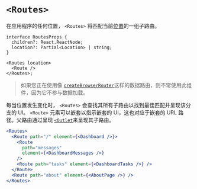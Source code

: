 # `<Routes>`

在应用程序的任何位置， `<Routes>` 将匹配当前[位置](https://reactrouter.com/en/main/hook/location)的一组子路由。

```tsx
interface RoutesProps {
  children?: React.ReactNode;
  location?: Partial<Location> | string;
}

<Routes location>
  <Route />
</Routes>;
```

> 如果您正在使用像 [`createBrowserRouter`](https://reactrouter.com/en/main/routers/create-browser-router)这样的数据路由，则不常使用此组件，因为它不参与数据加载。

每当位置发生变化时， `<Routes>` 会查找其所有子路由以找到最佳匹配并呈现该分支的 UI。 `<Route>` 元素可以嵌套以指示嵌套的 UI，这也对应于嵌套的 URL 路径。父路由通过呈现 [`<Outlet`](https://reactrouter.com/en/main/components/outlet)来呈现其子路由。

```jsx
<Routes>
  <Route path="/" element={<Dashboard />}>
    <Route
      path="messages"
      element={<DashboardMessages />}
    />
    <Route path="tasks" element={<DashboardTasks />} />
  </Route>
  <Route path="about" element={<AboutPage />} />
</Routes>
```